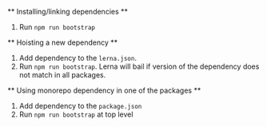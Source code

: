 ** Installing/linking dependencies **
1. Run `npm run bootstrap`

** Hoisting a new dependency **
1. Add dependency to the `lerna.json`.
2. Run `npm run bootstrap`. Lerna will bail if version of the dependency does not match in all packages.

** Using monorepo dependency in one of the packages **
1. Add dependency to the `package.json`
2. Run `npm run bootstrap` at top level
